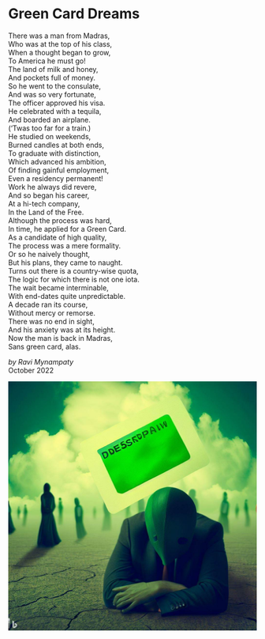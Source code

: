 # Green Card Dreams

There was a man from Madras,  
Who was at the top of his class,  
When a thought began to grow,  
To America he must go!  
The land of milk and honey,  
And pockets full of money.  
So he went to the consulate,  
And was so very fortunate,  
The officer approved his visa.  
He celebrated with a tequila,  
And boarded an airplane.  
(‘Twas too far for a train.)  
He studied on weekends,  
Burned candles at both ends,  
To graduate with distinction,  
Which advanced his ambition,  
Of finding gainful employment,  
Even a residency permanent!   
Work he always did revere,  
And so began his career,  
At a hi-tech company,  
In the Land of the Free.  
Although the process was hard,  
In time, he applied for a Green Card.  
As a candidate of high quality,  
The process was a mere formality.  
Or so he naively thought,  
But his plans, they came to naught.  
Turns out there is a country-wise quota,  
The logic for which there is not one iota.   
The wait became interminable,  
With end-dates quite unpredictable.  
A decade ran its course,  
Without mercy or remorse.  
There was no end in sight,  
And his anxiety was at its height.  
Now the man is back in Madras,  
Sans green card, alas.  

_by Ravi Mynampaty_  
October 2022  

<img src="poems/assets/images/gc1.jpeg" alt="Shattered Green Card DReams" title="Shattered Green Card DReams">  
